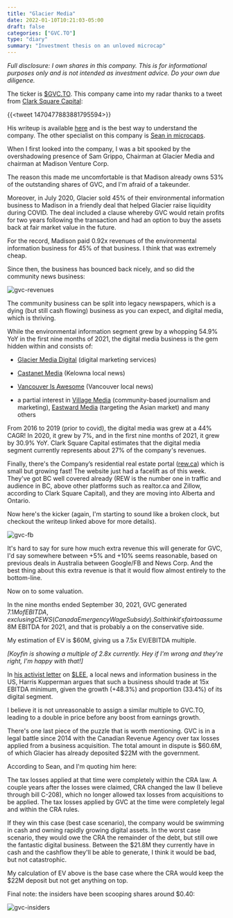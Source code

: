 ```yaml
---
title: "Glacier Media"
date: 2022-01-10T10:21:03-05:00
draft: false
categories: ["GVC.TO"]
type: "diary"
summary: "Investment thesis on an unloved microcap"
---
```


_Full disclosure: I own shares in this company. This is for informational purposes only and is not intended as investment advice. Do your own due diligence._

The ticker is [$GVC.TO](https://finance.yahoo.com/quote/GVC.TO). This company came into my radar thanks to a tweet from [Clark Square Capital](https://twitter.com/ClarkSquareCap):

{{<tweet 1470477883881795594>}}

His writeup is available [here](https://www.docdroid.net/57SRnIn/2021-12-13-glacier-media-writeup-pdf) and is the best way to understand the company. The other specialist on this company is [Sean in microcaps](https://twitter.com/maloneys10).

When I first looked into the company, I was a bit spooked by the overshadowing presence of Sam Grippo, Chairman at Glacier Media and chairman at Madison Venture Corp. 

The reason this made me uncomfortable is that Madison already owns 53% of the outstanding shares of GVC, and I'm afraid of a takeunder.

Moreover, in July 2020, Glacier sold 45% of their environmental information business to Madison in a friendly deal that helped Glacier raise liquidity during COVID. The deal included a clause whereby GVC would retain profits for two years following the transaction and had an option to buy the assets back at fair market value in the future.

For the record, Madison paid 0.92x revenues of the environmental information business for 45% of that business. I think that was extremely cheap.

Since then, the business has bounced back nicely, and so did the community news business:

![gvc-revenues](/images/gvc-revenues.png)

The community business can be split into legacy newspapers, which is a dying (but still cash flowing) business as you can expect, and digital media, which is thriving.

While the environmental information segment grew by a whopping 54.9% YoY in the first nine months of 2021, the digital media business is the gem hidden within and consists of: 

- [Glacier Media Digital](https://www.glaciermediadigital.ca/) (digital marketing services)

- [Castanet Media](https://www.castanet.net/) (Kelowna local news)

- [Vancouver Is Awesome](https://www.vancouverisawesome.com/) (Vancouver local news)

- a partial interest in [Village Media](https://www.villagemedia.ca/) (community-based journalism and marketing), [Eastward Media](https://www.eastwardmedia.com/) (targeting the Asian
market) and many others

From 2016 to 2019 (prior to covid), the digital media was grew at a 44% CAGR! In 2020, it grew by 7%, and in the first nine months of 2021, it grew by 30.9% YoY. Clark Square Capital estimates that the digital media segment currently represents about 27% of the company's revenues.

Finally, there's the Company’s residential real estate portal ([rew.ca](https://www.rew.ca/)) which is small but growing fast! The website just had a facelift as of this week. They've got BC well covered already (REW is
the number one in traffic and audience in BC, above other platforms such as realtor.ca and Zillow, according to Clark Square Capital), and they are moving into Alberta and Ontario. 

Now here's the kicker (again, I'm starting to sound like a broken clock, but checkout the writeup linked above for more details).

![gvc-fb](/images/gvc-fb.png)

It's hard to say for sure how much extra revenue this will generate for GVC, I'd say somewhere between +5% and +10% seems reasonable, based on previous deals in Australia between Google/FB and News Corp. And the best thing about this extra revenue is that it would flow almost entirely to the bottom-line.

Now on to some valuation.

In the nine months ended September 30, 2021, GVC generated $7.1M of EBITDA, exclusing CEWS (Canada Emergency Wage Subsidy). So I think it's fair to assume ~$8M EBITDA for 2021, and that is probably a on the conservative side.

My estimation of EV is $60M, giving us a 7.5x EV/EBITDA multiple.

_[Koyfin is showing a multiple of 2.8x currently. Hey if I'm wrong and they're right, I'm happy with that!]_

In [his activist letter](https://www.accesswire.com/viewarticle.aspx?id=676668) on [$LEE](https://finance.yahoo.com/quote/LEE), a local news and information business in the US, Harris Kupperman argues that such a business should trade at 15x EBITDA minimum, given the growth (+48.3%) and proportion (33.4%) of its digital segment.

I believe it is not unreasonable to assign a similar multiple to GVC.TO, leading to a double in price before any boost from earnings growth.

There's one last piece of the puzzle that is worth mentioning. GVC is in a legal battle since 2014 with the Canadian Revenue Agency over tax losses applied from a business acquisition. The total amount in dispute is $60.6M, of which Glacier has already deposited $22M with the government. 

According to Sean, and I'm quoting him here:

<blocquote>

The tax losses applied at that time were completely within the CRA law. A couple years after the losses were claimed, CRA changed the law (I believe through bill C-208), which no longer allowed tax losses from acquisitions to be applied. The tax losses applied by GVC at the time were completely legal and within the CRA rules.

</blockquote>

If they win this case (best case scenario), the company would be swimming in cash and owning rapidly growing digital assets. In the worst case scenario, they would owe the CRA the remainder of the debt, but still owe the fantastic digital business. Between the $21.8M they currently have in cash and the cashflow they'll be able to generate, I think it would be bad, but not catastrophic.

My calculation of EV above is the base case where the CRA would keep the $22M deposit but not get anything on top.

Final note: the insiders have been scooping shares around $0.40:

![gvc-insiders](/images/gvc-insiders.png)

